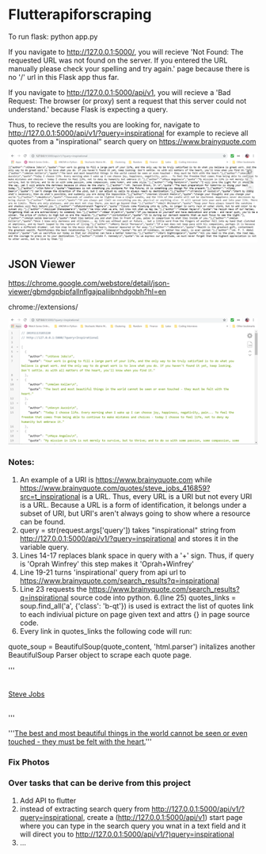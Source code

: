 # Flutterapiforscraping

To run flask: 
python app.py

If you navigate to http://127.0.0.1:5000/, you will recieve 'Not Found:
The requested URL was not found on the server. If you entered the URL manually please check your spelling and try again.' page because there is no '/' url in this Flask app thus far.

If you navigate to http://127.0.0.1:5000/api/v1, you will recieve a 'Bad Request:
The browser (or proxy) sent a request that this server could not understand.' because Flask is expecting a query. 

Thus, to recieve the results you are looking for, navigate to http://127.0.0.1:5000/api/v1/?query=inspirational for example to recieve all  quotes from a "inspirational" search query on https://www.brainyquote.com

![](images/beforeJsonViewer.png)
## JSON Viewer
https://chrome.google.com/webstore/detail/json-viewer/gbmdgpbipfallnflgajpaliibnhdgobh?hl=en

chrome://extensions/

![](images/afterJsonViewer.png)

### Notes: 
1. An example of a URI is https://www.brainyquote.com while https://www.brainyquote.com/quotes/steve_jobs_416859?src=t_inspirational is a URL. Thus, every URL is a URI but not every URI is a URL. Because a URL is a form of identification, it belongs under a subset of URI, but URI's aren't always going to show where a resource can be found.
2. query = str(request.args['query']) takes "inspirational" string from http://127.0.0.1:5000/api/v1/?query=inspirational and stores it in the variable query.
3. Lines 14-17 replaces blank space in query with  a '+' sign. Thus, if query is 'Oprah Winfrey' this step makes it  'Oprah+Winfrey'
4. Line 19-21 turns 'inspirational' query from api url to https://www.brainyquote.com/search_results?q=inspirational 
5. Line 23 requests the https://www.brainyquote.com/search_results?q=inspirational source code into python.
6.(line 25) quotes_links = soup.find_all('a', {'class': 'b-qt'}) is used is extract the list of quotes link to each indiviual picture on page given text and attrs {} in page source code.
7. Every link in quotes_links the following code will run:

 quote_soup = BeautifulSoup(quote_content, 'html.parser') initalizes another BeautifulSoup Parser object to scrape each quote page.

'''<p class="bq_fq_a"><br>
<a href="/authors/steve-jobs-quotes" class="qa_416859 oncl_a">Steve Jobs</a><br>
</p><br>'''

'''<a href="/quotes/helen_keller_101301" class="b-qt qt_101301 oncl_q" title="view quote">The best and most beautiful things in the world cannot be seen or even touched - they must be felt with the heart.</a>'''
### Fix Photos
### Over tasks that can be derive from this project
1. Add API to flutter
2. instead of extracting search query from http://127.0.0.1:5000/api/v1/?query=inspirational, create a (http://127.0.0.1:5000/api/v1) start page where you can type in the search query you wnat in a text field and it will direct you to  http://127.0.0.1:5000/api/v1/?)query=inspirational
3. ...
